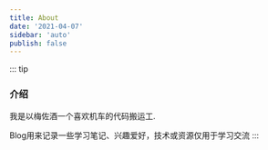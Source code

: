 ```yaml
---
title: About 
date: '2021-04-07' 
sidebar: 'auto' 
publish: false
---
```


::: tip
### 介绍
我是以梅佐酒一个喜欢机车的代码搬运工.   

Blog用来记录一些学习笔记、兴趣爱好，技术或资源仅用于学习交流
:::







